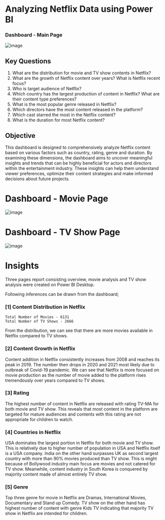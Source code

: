 # Analyzing Netflix Data using Power BI

### Dashboard - Main Page
![image](https://github.com/user-attachments/assets/1b25d7f5-9499-41fb-b943-5efe336e1817)

## Key Questions

1. What are the distribution for movie and TV show contents in Netflix?
2. What are the growth of Netflix content over years? What is Netflix recent focus?
3. Who is target audience of Netflix?
4. Which country has the largest production of content in Netflix? What are their content type preferences?
5. What is the most popular genre released in Netflix?
6. Which directors have the most content released in the platform?
7. Which cast starred the most in the Netflix content?
8. What is the duration for most Netflix content?


## Objective

This dashboard is designed to comprehensively analyze Netflix content based on various factors such as country, rating, genre and duration. By examining these dimensions, the dashboard aims to uncover meaningful insights and trends that can be highly beneficial for actors and directors within the entertainment industry. These insights can help them understand viewer preferences, optimize their content strategies and make informed decisions about future projects.

# Dashboard - Movie Page

![image](https://github.com/user-attachments/assets/e0cc3edb-cc37-4348-9277-4a132375002d)

 
 # Dashboard - TV Show Page

 
![image](https://github.com/user-attachments/assets/4ac813f4-8d98-46f6-9476-fbb509e852fe)

# Insights

Three pages report consisting overview, movie analysis and TV show analysis were created on Power BI Desktop.

Following inferences can be drawn from the dashboard;

### [1] Content Distribution in Netflix
    Total Number of Movies - 6131
    Total Number of TV Shows - 2666

   From the distribution, we can see that there are more movies available in Netflix compared to TV shows.

### [2] Content Growth in Netflix 
   Content addition in Netflix consistently increases from 2008 and reaches its peak in 2019. The number then drops in 2020 and 2021 most likely due to outbreak of Covid-19 pandemic. We can see that Netflix is 
   more focused on movie production as the number of movie added to the platform rises tremendously over years compared to TV shows.
    
### [3] Rating 
   The highest number of content in Netflix are released with rating TV-MA for both movie and TV show. This reveals that most content in the platform are targeted for mature audiences and contents with this 
   rating are not appropriate for children to watch.

 ### [4] Countries in Netflix
   USA dominates the largest portion in Netflix for both movie and TV show. This is relatively due to higher number of population in USA and Netflix itself is a USA company. India on the other hand surpasses UK      as second largest country with more than 90% movies produced than TV show. This is might because of Bollywood industry main focus are movies and not catered for TV show. Meanwhile, content industry in South 
   Korea is conquered by majority content made of almost entirely TV show.

 ### [5] Genre 
   Top three genre for movie in Netflix are Dramas, International Movies, Documentary and Stand up Comedy. TV show on the other hand has highest number of content with genre Kids TV indicating that majority TV 
   show in Netflix are intended for children.

